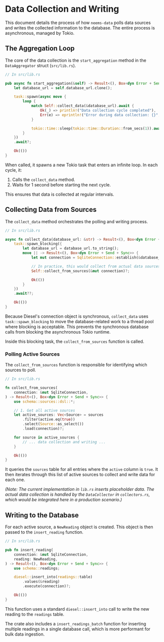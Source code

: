 # Data Collection and Writing

This document details the process of how `neems-data` polls data sources and writes the collected information to the database. The entire process is asynchronous, managed by Tokio.

## The Aggregation Loop

The core of the data collection is the `start_aggregation` method in the `DataAggregator` struct (`src/lib.rs`).

```rust
// In src/lib.rs

pub async fn start_aggregation(&self) -> Result<(), Box<dyn Error + Send + Sync>> {
    let database_url = self.database_url.clone();

    task::spawn(async move {
        loop {
            match Self::collect_data(&database_url).await {
                Ok(_) => println!("Data collection cycle completed"),
                Err(e) => eprintln!("Error during data collection: {}", e),
            }

            tokio::time::sleep(tokio::time::Duration::from_secs(1)).await;
        }
    })
    .await?;

    Ok(())
}
```

When called, it spawns a new Tokio task that enters an infinite loop. In each cycle, it:
1.  Calls the `collect_data` method.
2.  Waits for 1 second before starting the next cycle.

This ensures that data is collected at regular intervals.

## Collecting Data from Sources

The `collect_data` method orchestrates the polling and writing process.

```rust
// In src/lib.rs

async fn collect_data(database_url: &str) -> Result<(), Box<dyn Error + Send + Sync>> {
    task::spawn_blocking({
        let database_url = database_url.to_string();
        move || -> Result<(), Box<dyn Error + Send + Sync>> {
            let mut connection = SqliteConnection::establish(&database_url)?;

            // In practice, this would collect from actual data sources
            Self::collect_from_sources(&mut connection)?;

            Ok(())
        }
    })
    .await??;

    Ok(())
}
```

Because Diesel's connection object is synchronous, `collect_data` uses `task::spawn_blocking` to move the database-related work to a thread pool where blocking is acceptable. This prevents the synchronous database calls from blocking the asynchronous Tokio runtime.

Inside this blocking task, the `collect_from_sources` function is called.

### Polling Active Sources

The `collect_from_sources` function is responsible for identifying which sources to poll.

```rust
// In src/lib.rs

fn collect_from_sources(
    connection: &mut SqliteConnection,
) -> Result<(), Box<dyn Error + Send + Sync>> {
    use schema::sources::dsl::*;

    // 1. Get all active sources
    let active_sources: Vec<Source> = sources
        .filter(active.eq(true))
        .select(Source::as_select())
        .load(connection)?;

    for source in active_sources {
        // ... data collection and writing ...
    }

    Ok(())
}
```

It queries the `sources` table for all entries where the `active` column is `true`. It then iterates through this list of active sources to collect and write data for each one.

*(Note: The current implementation in `lib.rs` inserts placeholder data. The actual data collection is handled by the `DataCollector` in `collectors.rs`, which would be integrated here in a production scenario.)*

## Writing to the Database

For each active source, a `NewReading` object is created. This object is then passed to the `insert_reading` function.

```rust
// In src/lib.rs

pub fn insert_reading(
    connection: &mut SqliteConnection,
    reading: NewReading,
) -> Result<(), Box<dyn Error + Send + Sync>> {
    use schema::readings;

    diesel::insert_into(readings::table)
        .values(&reading)
        .execute(connection)?;

    Ok(())
}
```

This function uses a standard `diesel::insert_into` call to write the new reading to the `readings` table.

The crate also includes a `insert_readings_batch` function for inserting multiple readings in a single database call, which is more performant for bulk data ingestion.
